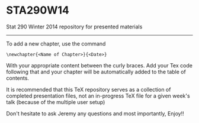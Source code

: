 STA290W14
=========

Stat 290 Winter 2014 repository for presented materials

-----

To add a new chapter, use the command

    \newchapter{<Name of Chapter>}{<Date>}

With your appropriate content between the curly braces. Add your Tex code following that and your chapter will be automatically added to the table of contents. 

It is recommended that this TeX repository serves as a collection of completed presentation files, not an in-progress TeX file for a given week's talk (because of the multiple user setup)

Don't hesitate to ask Jeremy any questions and most importantly, Enjoy!! 
 
